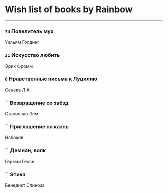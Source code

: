 # Wish list of books by Rainbow
---

### `74` Повелитель мух
Уильям Голдинг

### `21` Искусство любить
Эрих Фромм

### `8` Нравственные письма к Луцилию
Сенека Л.А.

### `` Возвращение со звёзд
Станислав Лем

### `` Приглашение на казнь
Набоков

### `` Демиан, волк
Герман Гессе

### `` Этика
Бенедикт Спиноза

